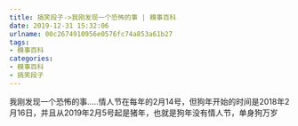 ```yaml
---
title: 搞笑段子->我刚发现一个恐怖的事 | 糗事百科
date: 2019-12-31 15:32:06
urlname: 00c2674910956e0576fc74a853a61b27
tags: 
- 糗事百科
categories:
- 糗事百科
- 搞笑段子
---
```

我刚发现一个恐怖的事.....情人节在每年的2月14号，但狗年开始的时间是2018年2月16日，并且从2019年2月5号起是猪年，也就是狗年没有情人节，单身狗万岁


